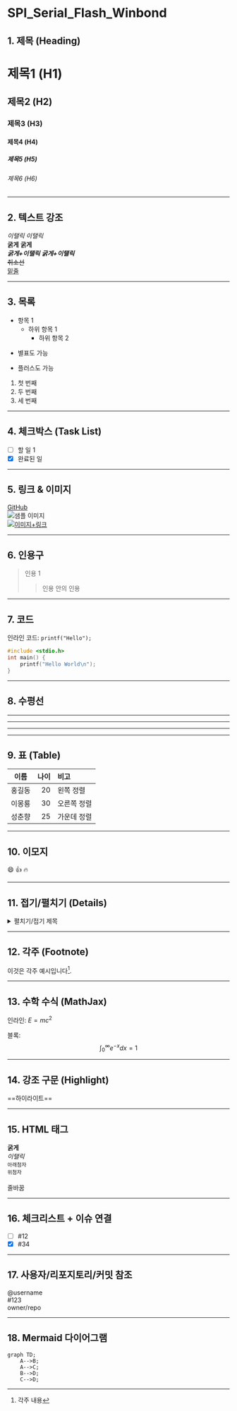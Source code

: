 # SPI_Serial_Flash_Winbond

## 1. 제목 (Heading)
# 제목1 (H1)
## 제목2 (H2)
### 제목3 (H3)
#### 제목4 (H4)
##### 제목5 (H5)
###### 제목6 (H6)

---

## 2. 텍스트 강조
*이탤릭*    _이탤릭_  
**굵게**    __굵게__  
***굵게+이탤릭***   ___굵게+이탤릭___  
~~취소선~~  
<u>밑줄</u>  

---

## 3. 목록
- 항목 1
  - 하위 항목 1
    - 하위 항목 2
* 별표도 가능
+ 플러스도 가능

1. 첫 번째
2. 두 번째
3. 세 번째

---

## 4. 체크박스 (Task List)
- [ ] 할 일 1
- [x] 완료된 일

---

## 5. 링크 & 이미지
[GitHub](https://github.com)  
![샘플 이미지](https://via.placeholder.com/150)  
[![이미지+링크](https://via.placeholder.com/100)](https://github.com)

---

## 6. 인용구
> 인용 1
>> 인용 안의 인용

---

## 7. 코드
인라인 코드: `printf("Hello");`

```c
#include <stdio.h>
int main() {
    printf("Hello World\n");
}
```

---

## 8. 수평선
---  
***  
___  

---

## 9. 표 (Table)
| 이름   | 나이 | 비고         |
|--------|-----:|:-------------|
| 홍길동 |   20 | 왼쪽 정렬    |
| 이몽룡 |   30 | 오른쪽 정렬  |
| 성춘향 |   25 | 가운데 정렬  |

---

## 10. 이모지
:smile: :+1: :fire:

---

## 11. 접기/펼치기 (Details)
<details>
<summary>펼치기/접기 제목</summary>

내용을 여기에 작성합니다.

</details>

---

## 12. 각주 (Footnote)
이것은 각주 예시입니다[^1].

[^1]: 각주 내용

---

## 13. 수학 수식 (MathJax)
인라인: $E = mc^2$  

블록:
$$
\int_0^\infty e^{-x} dx = 1
$$

---

## 14. 강조 구문 (Highlight)
==하이라이트==

---

## 15. HTML 태그
<b>굵게</b>  
<i>이탤릭</i>  
<sub>아래첨자</sub>  
<sup>위첨자</sup>  
<br> 줄바꿈

---

## 16. 체크리스트 + 이슈 연결
- [ ] #12  
- [x] #34  

---

## 17. 사용자/리포지토리/커밋 참조
@username  
#123  
owner/repo  

---

## 18. Mermaid 다이어그램
```mermaid
graph TD;
    A-->B;
    A-->C;
    B-->D;
    C-->D;
```

